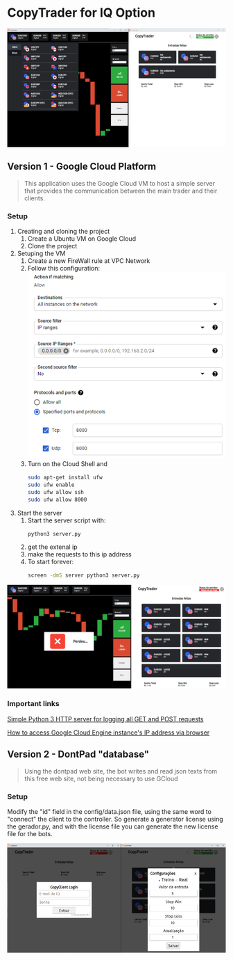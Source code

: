 # CopyTrader for IQ Option

![copytrader start](.github/run.png)

## Version 1 - Google Cloud Platform
> This application uses the Google Cloud VM to host a simple server that provides the communication between the main trader and their clients.

### Setup

1. Creating and cloning the project
    1. Create a Ubuntu VM on Google Cloud
    2. Clone the project
2. Setuping the VM
    1. Create a new FireWall rule at VPC Network
    2. Follow this configuration:
        ![settings](.github/settings.png)
    3. Turn on the Cloud Shell and 
        ```bash
        sudo apt-get install ufw
        sudo ufw enable
        sudo ufw allow ssh
        sudo ufw allow 8000
        ```
3. Start the server
    1. Start the server script with:
        ```bash
        python3 server.py
        ```
    2. get the extenal ip
    3. make the requests to this ip address
    4. To start forever:
        ```bash
        screen -dmS server python3 server.py
        ```

![copytrader start](.github/status.png)

### Important links
[Simple Python 3 HTTP server for logging all GET and POST requests](https://gist.github.com/mdonkers/63e115cc0c79b4f6b8b3a6b797e485c7)

[How to access Google Cloud Engine instance's IP address via browser](https://stackoverflow.com/questions/36758460/how-to-access-google-cloud-engine-instances-ip-address-via-browser/51437065#51437065)

## Version 2 - DontPad "database"
> Using the dontpad web site, the bot writes and read json texts from this free web site, not being necessary to use GCloud

### Setup
Modify the "id" field in the config/data.json file, using the same word to "connect" the client to the controller. So generate a generator license using the gerador.py, and with the license file you can generate the new license file for the bots.

<div style = "display:flex">
    <img src=".github/login.png" width = "52%" alt = "login img">
    <img src=".github/config.png" width = "48%" alt = "config img">
</div>